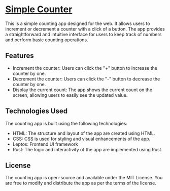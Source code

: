 # [Simple Counter](https://martial-plains.github.io/simple-counter-webapp/)

This is a simple counting app designed for the web. It allows users to increment or decrement a counter with a click of a button. The app provides a straightforward and intuitive interface for users to keep track of numbers and perform basic counting operations.


## Features

* Increment the counter: Users can click the "+" button to increase the counter by one.
* Decrement the counter: Users can click the "-" button to decrease the counter by one.
* Display the current count: The app shows the current count on the screen, allowing users to easily see the updated value.

## Technologies Used

The counting app is built using the following technologies:

* HTML: The structure and layout of the app are created using HTML.
* CSS: CSS is used for styling and visual enhancements of the app.
* Leptos: Frontend UI framework
* Rust: The logic and interactivity of the app are implemented using Rust.

## License

The counting app is open-source and available under the MIT License. You are free to modify and distribute the app as per the terms of the license.

